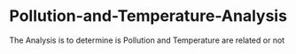 # Pollution-and-Temperature-Analysis
The Analysis is to determine is Pollution and Temperature are related or not
